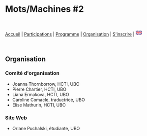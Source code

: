 # Mots/Machines #2

<br>

[Accueil](https://motsmachines.github.io/2020/fr) | [Participations](https://motsmachines.github.io/2020/fr/cfp) | [Programme](https://motsmachines.github.io/2020/fr/program) | [Organisation](https://motsmachines.github.io/2020/fr/orga) | [S'inscrire](https://motsmachines.github.io/2020/fr/registration) | [<img src="EN.png" width="20">](https://motsmachines.github.io/2020/en/orga)

<br>

## Organisation

### Comité d'organisation
- Joanna Thornborrow, HCTI, UBO
- Pierre Chartier, HCTI, UBO
- Liana Ermakova, HCTI, UBO
- Caroline Comacle, traductrice, UBO
- Élise Mathurin, HCTI, UBO

### Site Web
- Orlane Puchalski, étudiante, UBO
